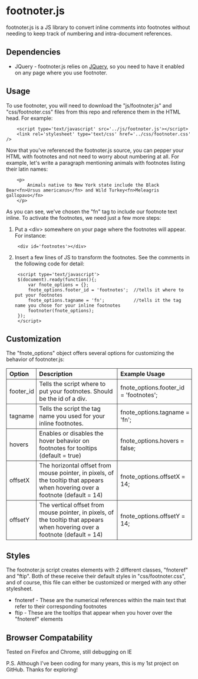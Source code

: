 footnoter.js
=============

footnoter.js is a JS library to convert inline comments into footnotes without needing to keep track of numbering and intra-document references.

Dependencies
--------------------
* JQuery - footnoter.js relies on <a href='http://jquery.com/'>JQuery</a>, so you need to have it enabled on any page where you use footnoter.

Usage
--------------------
To use footnoter, you will need to download the "js/footnoter.js" and "css/footnoter.css" files from this repo and reference them in the HTML head.  For example:

		<script type='text/javascript' src='../js/footnoter.js'></script>
		<link rel='stylesheet' type='text/css' href='../css/footnoter.css' />
		
Now that you've referenced the footnoter.js source, you can pepper your HTML with footnotes and not need to worry about numbering at all.  For example, let's write a paragraph mentioning animals with footnotes listing their latin names:

		<p>
			Animals native to New York state include the Black Bear<fn>Ursus americanus</fn> and Wild Turkey<fn>Meleagris gallopavo</fn>
		</p>
		
As you can see, we've chosen the "fn" tag to include our footnote text inline.  To activate the footnotes, we need just a few more steps:

1. Put a &lt;div&gt; somewhere on your page where the footnotes will appear.  For instance:

		<div id='footnotes'></div>

2. Insert a few lines of JS to transform the footnotes.  See the comments in the following code for detail:

		<script type='text/javascript'>
		$(document).ready(function(){;
			var fnote_options = {};
			fnote_options.footer_id = 'footnotes'; 	//tells it where to put your footnotes
			fnote_options.tagname = 'fn';			//tells it the tag name you chose for your inline footnotes
			footnoter(fnote_options);
		});
		</script>

Customization
-----------------------
The "fnote_options" object offers several options for customizing the behavior of footnoter.js:

<style type='text/css'> .nicetable {border-collapse:collapse;} .nicetable td{ text-align: left; padding-right: 5px; border: 1px solid #333333; } .nicetable th{text-align: left; font-weight: bold ;border: 1px solid #333333;}</style>
<table class='nicetable'>
<tr><th>Option</th><th>Description</th><th>Example Usage</th></tr>
<tr><td>footer_id</td><td>Tells the script where to put your footnotes.  Should be the id of a div.</td><td>fnote_options.footer_id = 'footnotes';</td></tr>
<tr><td>tagname</td><td>Tells the script the tag name you used for your inline footnotes.</td><td>fnote_options.tagname = 'fn';</td></tr>
<tr><td>hovers</td><td>Enables or disables the hover behavior on footnotes for tooltips (default = true)</td><td>fnote_options.hovers = false;</td></tr>
<tr><td>offsetX</td><td>The horizontal offset from mouse pointer, in pixels, of the tooltip that appears when hovering over a footnote (default = 14)</td><td>fnote_options.offsetX = 14;</td></tr>
<tr><td>offsetY</td><td>The vertical offset from mouse pointer, in pixels, of the tooltip that appears when hovering over a footnote (default = 14)</td><td>fnote_options.offsetY = 14;</td></tr>

</table>

Styles
--------------
The footnoter.js script creates elements with 2 different classes, "fnoteref" and "ftip".  Both of these receive their default styles in "css/footnoter.css", and of course, this file can either be customized or merged with any other stylesheet.

* fnoteref - These are the numerical references within the main text that refer to their corresponding footnotes
* ftip - These are the tooltips that appear when you hover over the "fnoteref" elements

Browser Compatability
-----------------------
Tested on Firefox and Chrome, still debugging on IE

P.S.  Although I've been coding for many years, this is my 1st project on GitHub.  Thanks for exploring!